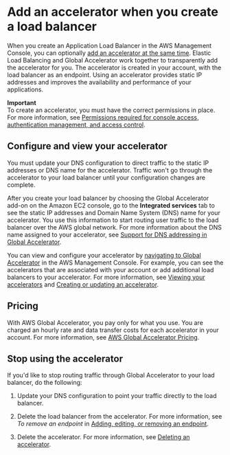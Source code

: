 # Add an accelerator when you create a load balancer<a name="about-accelerators.alb-accelerator"></a>

When you create an Application Load Balancer in the AWS Management Console, you can optionally [ add an accelerator at the same time](https://docs.aws.amazon.com/elasticloadbalancing/latest/application/create-application-load-balancer.html)\. Elastic Load Balancing and Global Accelerator work together to transparently add the accelerator for you\. The accelerator is created in your account, with the load balancer as an endpoint\. Using an accelerator provides static IP addresses and improves the availability and performance of your applications\. 

**Important**  
To create an accelerator, you must have the correct permissions in place\. For more information, see [Permissions required for console access, authentication management, and access control](auth-and-access-control.md#auth_access_required-permissions)\.

## Configure and view your accelerator<a name="about-accelerators.elb-accelerator.config"></a>

You must update your DNS configuration to direct traffic to the static IP addresses or DNS name for the accelerator\. Traffic won't go through the accelerator to your load balancer until your configuration changes are complete\. 

After you create your load balancer by choosing the Global Accelerator add\-on on the Amazon EC2 console, go to the **Integrated services** tab to see the static IP addresses and Domain Name System \(DNS\) name for your accelerator\. You use this information to start routing user traffic to the load balancer over the AWS global network\. For more information about the DNS name assigned to your accelerator, see [Support for DNS addressing in Global Accelerator](about-accelerators.dns-addressing.md)\.

You can view and configure your accelerator by [ navigating to Global Accelerator](https://us-west-2.console.aws.amazon.com/ec2/v2/home?region=us-west-2#GlobalAccelerator:) in the AWS Management Console\. For example, you can see the accelerators that are associated with your account or add additional load balancers to your accelerator\. For more information, see [Viewing your accelerators](about-accelerators.viewing.md) and [ Creating or updating an accelerator](about-accelerators.creating-editing.md)\.

## Pricing<a name="about-accelerators.elb-accelerator.pricing"></a>

With AWS Global Accelerator, you pay only for what you use\. You are charged an hourly rate and data transfer costs for each accelerator in your account\. For more information, see [ AWS Global Accelerator Pricing](https://aws.amazon.com/global-accelerator/pricing)\.

## Stop using the accelerator<a name="about-accelerators.elb-accelerator.deleting"></a>

If you'd like to stop routing traffic through Global Accelerator to your load balancer, do the following:

1. Update your DNS configuration to point your traffic directly to the load balancer\.

1. Delete the load balancer from the accelerator\. For more information, see *To remove an endpoint* in [Adding, editing, or removing an endpoint](about-endpoints-adding-endpoints.md)\.

1. Delete the accelerator\. For more information, see [ Deleting an accelerator](about-accelerators.deleting.md)\.